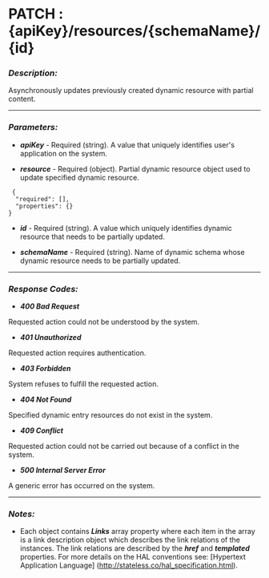 
# PATCH : {apiKey}/resources/{schemaName}/{id} 

### *Description:* 
Asynchronously updates previously created dynamic resource with partial content. 



* * *
### *Parameters:*


- ***apiKey*** - Required (string). A value that uniquely identifies user&#39;s application on the system. 


- ***resource*** - Required (object). Partial dynamic resource object used to update specified dynamic resource. 

```
 {
  "required": [],
  "properties": {}
} 

```

- ***id*** - Required (string). A value which uniquely identifies dynamic resource that needs to be partially updated. 


- ***schemaName*** - Required (string). Name of dynamic schema whose dynamic resource needs to be partially updated. 


* * *
### *Response Codes:*


- ***400  Bad Request*** 

 Requested action could not be understood by the system. 


- ***401  Unauthorized*** 

 Requested action requires authentication. 


- ***403  Forbidden*** 

 System refuses to fulfill the requested action. 


- ***404  Not Found*** 

 Specified dynamic entry resources do not exist in the system. 


- ***409  Conflict*** 

 Requested action could not be carried out because of a conflict in the system. 


- ***500  Internal Server Error*** 

 A generic error has occurred on the system. 



* * *
### *Notes:* 
- Each object contains ***Links*** array property where each item in the array is a link description object which describes the link relations of the instances. The link relations are described by the ***href*** and ***templated*** properties. For more details on the HAL conventions see: [Hypertext Application Language] (http://stateless.co/hal_specification.html).

